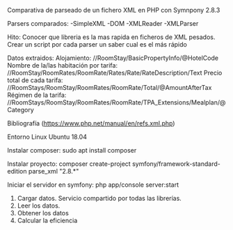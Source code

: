 
Comparativa de parseado de un fichero XML en PHP con Symnpony 2.8.3

Parsers comparados:
-SimpleXML
-DOM
-XMLReader
-XMLParser

Hito: Conocer que libreria es la mas rapida en ficheros de XML pesados. Crear un script por cada parser un saber cual es el más rápido

Datos extraidos:
Alojamiento: //RoomStay/BasicPropertyInfo/@HotelCode
Nombre de la/las habitación por tarifa: //RoomStay/RoomRates/RoomRate/Rates/Rate/RateDescription/Text
Precio total de cada tarifa: //RoomStays/RoomStay/RoomRates/RoomRate/Total/@AmountAfterTax
Régimen de la tarifa: //RoomStays/RoomStay/RoomRates/RoomRate/TPA_Extensions/Mealplan/@Category


Bibliografía (https://www.php.net/manual/en/refs.xml.php)

Entorno Linux Ubuntu 18.04

Instalar composer:
sudo apt install composer

Instalar proyecto:
composer create-project symfony/framework-standard-edition parse_xml "2.8.*"

Iniciar el servidor en symfony:
php app/console server:start

1. Cargar datos. Servicio compartido por todas las librerías.
2. Leer los datos.
3. Obtener los datos
4. Calcular la eficiencia



